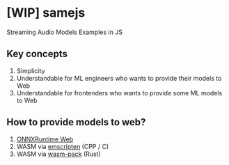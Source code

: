 # [WIP] samejs
Streaming Audio Models Examples in JS

## Key concepts

1. Simplicity
2. Understandable for ML engineers who wants to provide their models to Web 
3. Understandable for frontenders who wants to provide some ML models to Web

## How to provide models to web?

1. [ONNXRuntime Web](https://onnxruntime.ai/docs/get-started/with-javascript.html)
2. WASM via [emscripten](https://github.com/emscripten-core/emscripten) (CPP / C)
3. WASM via [wasm-pack](https://github.com/rustwasm/wasm-pack) (Rust)
 
